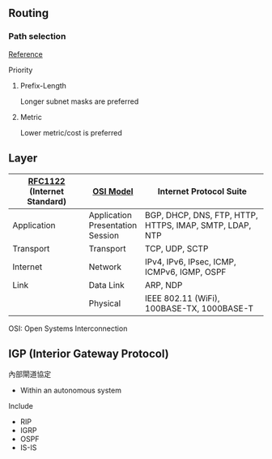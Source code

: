 ## Routing

### Path selection

[Reference](https://en.wikipedia.org/wiki/Routing#Path_selection)

Priority

1. Prefix-Length
   
   Longer subnet masks are preferred

2. Metric
   
   Lower metric/cost is preferred

## Layer

| [RFC1122](https://tools.ietf.org/html/rfc1122) (Internet Standard) | [OSI Model](https://en.wikipedia.org/wiki/OSI_model) | Internet Protocol Suite |
| - | - | - |
| Application | Application <br> Presentation <br> Session | BGP, DHCP, DNS, FTP, HTTP, HTTPS, IMAP, SMTP, LDAP, NTP |
| Transport | Transport | TCP, UDP, SCTP |
| Internet | Network | IPv4, IPv6, IPsec, ICMP, ICMPv6, IGMP, OSPF |
| Link | Data Link | ARP, NDP |
|  | Physical | IEEE 802.11 (WiFi), 100BASE-TX, 1000BASE-T |

OSI: Open Systems Interconnection

## IGP (Interior Gateway Protocol)

內部閘道協定

- Within an autonomous system

Include

- RIP
- IGRP
- OSPF
- IS-IS
